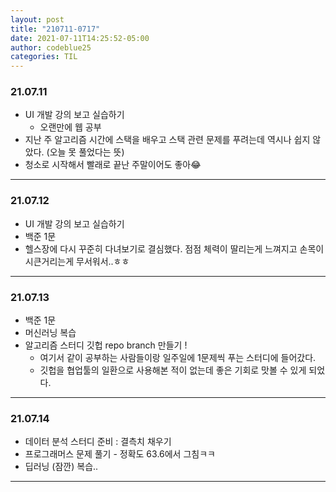 ```yaml
---
layout: post
title: "210711-0717"
date: 2021-07-11T14:25:52-05:00
author: codeblue25
categories: TIL
---
```


<h3>21.07.11</h3>

- UI 개발 강의 보고 실습하기
  - 오랜만에 웹 공부
- 지난 주 알고리즘 시간에 스택을 배우고 스택 관련 문제를 푸려는데 역시나 쉽지 않았다. (오늘 못 풀었다는 뜻)
- 청소로 시작해서 빨래로 끝난 주말이어도 좋아😂

---

<h3>21.07.12</h3>

- UI 개발 강의 보고 실습하기
- 백준 1문
- 헬스장에 다시 꾸준히 다녀보기로 결심했다. 점점 체력이 딸리는게 느껴지고 손목이 시큰거리는게 무서워서..ㅎㅎ

---

<h3>21.07.13</h3>

- 백준 1문
- 머신러닝 복습
- 알고리즘 스터디 깃헙 repo branch 만들기 !
  - 여기서 같이 공부하는 사람들이랑 일주일에 1문제씩 푸는 스터디에 들어갔다.
  - 깃헙을 협업툴의 일환으로 사용해본 적이 없는데 좋은 기회로 맛볼 수 있게 되었다.

---

<h3>21.07.14</h3>

- 데이터 분석 스터디 준비 : 결측치 채우기
- 프로그래머스 문제 풀기 - 정확도 63.6에서 그침ㅋㅋ
- 딥러닝 (잠깐) 복습..

---
